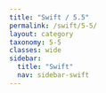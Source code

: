 ```yaml
---
title: "Swift / 5.5"
permalink: /swift/5-5/
layout: category
taxonomy: 5-5
classes: wide
sidebar:
  title: "Swift"
  nav: sidebar-swift
---
```

